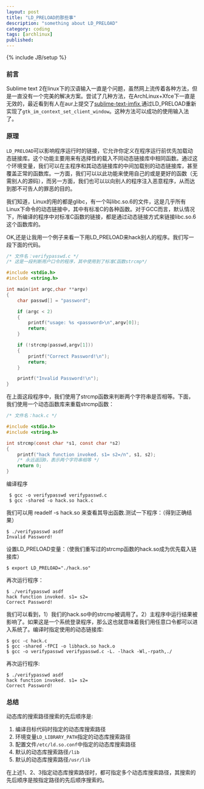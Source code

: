 ```yaml
---
layout: post
title: "LD_PRELOAD的那些事"
description: "something about LD_PRELOAD"
category: coding
tags: [archlinux]
published: 
---
```

{% include JB/setup %}

### 前言

Sublime text 2在linux下的汉语输入一直是个问题，虽然网上流传着各种方法，但是一直没有一个完美的解决方案。尝试了几种方法，在ArchLinux+Xfce下一直是无效的，最近看到有人在aur上提交了[sublime-text-imfix](https://aur.archlinux.org/packages/sublime-text-imfix),通过LD_PRELOAD重新实现了`gtk_im_context_set_client_window`。这种方法可以成功的使用输入法了。

### 原理

`LD_PRELOAD`可以影响程序运行时的链接，它允许你定义在程序运行前优先加载动态链接库。这个功能主要用来有选择性的载入不同动态链接库中相同函数。通过这个环境变量，我们可以在主程序和其动态链接库的中间加载别的动态链接库，甚至覆盖正常的函数库。一方面，我们可以以此功能来使用自己的或是更好的函数（无需别人的源码），而另一方面，我们也可以以向别人的程序注入恶意程序，从而达到那不可告人的罪恶的目的。

我们知道，Linux的用的都是glibc，有一个叫libc.so.6的文件，这是几乎所有Linux下命令的动态链接中，其中有标准C的各种函数。对于GCC而言，默认情况下，所编译的程序中对标准C函数的链接，都是通过动态链接方式来链接libc.so.6这个函数库的。

<!--more-->

OK,还是让我用一个例子来看一下用LD_PRELOAD来hack别人的程序。我们写一段下面的代码。

``` c
/* 文件名：verifypasswd.c */
/* 这是一段判断用户口令的程序，其中使用到了标准C函数strcmp*/

#include <stdio.h>
#include <string.h>

int main(int argc,char **argv)
{
    char passwd[] = "password";

    if (argc < 2)
    {
        printf("usage: %s <password>\n",argv[0]);
        return;
    }

    if (!strcmp(passwd,argv[1]))
    {
        printf("Correct Password!\n");
        return;
    }

    printf("Invalid Password!\n");
}
```

在上面这段程序中，我们使用了strcmp函数来判断两个字符串是否相等。下面，我们使用一个动态函数库来重载strcmp函数：

``` c
/* 文件名：hack.c */

#include <stdio.h>
#include <string.h>

int strcmp(const char *s1, const char *s2)
{
    printf("hack function invoked. s1= s2=/n", s1, s2);
    /* 永远返回0，表示两个字符串相等 */
    return 0;
}
```

编译程序

     $ gcc -o verifypasswd verifypasswd.c
     $ gcc -shared -o hack.so hack.c

我们可以用 readelf -s hack.so 来查看其导出函数.测试一下程序：（得到正确结果）

    $ ./verifypasswd asdf
    Invalid Password!

设置LD_PRELOAD变量：（使我们重写过的strcmp函数的hack.so成为优先载入链接库）

    $ export LD_PRELOAD="./hack.so"

再次运行程序：

    $ ./verifypasswd asdf
    hack function invoked. s1= s2=
    Correct Password!

我们可以看到，1）我们的hack.so中的strcmp被调用了。2）主程序中运行结果被影响了。如果这是一个系统登录程序，那么这也就意味着我们用任意口令都可以进入系统了。编译时指定使用的动态链接库:

    $ gcc -c hack.c
    $ gcc -shared -fPCI -o libhack.so hack.o
    $ gcc -o verifypasswd verifypasswd.c -L. -lhack -Wl,-rpath,./

再次运行程序:

    $ ./verifypasswd asdf
    hack function invoked. s1= s2=
    Correct Password!

### 总结

动态库的搜索路径搜索的先后顺序是:

1. 编译目标代码时指定的动态库搜索路径
2. 环境变量`LD_LIBRARY_PATH`指定的动态库搜索路径
3. 配置文件`/etc/ld.so.conf`中指定的动态库搜索路径
4. 默认的动态库搜索路径`/lib`
5. 默认的动态库搜索路径`/usr/lib`

在上述1、2、3指定动态库搜索路径时，都可指定多个动态库搜索路径，其搜索的先后顺序是按指定路径的先后顺序搜索的。
